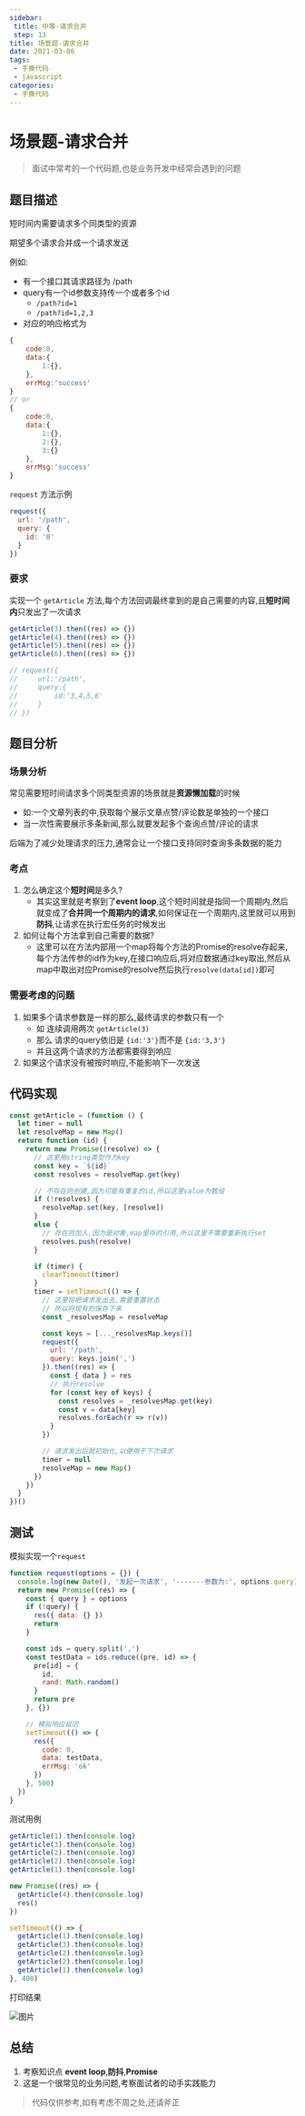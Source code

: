 ```yaml
---
sidebar:
 title: 中等-请求合并
 step: 13
title: 场景题-请求合并
date: 2021-03-06
tags:
 - 手撕代码
 - javascript
categories:
 - 手撕代码
---
```

# 场景题-请求合并
> 面试中常考的一个代码题,也是业务开发中经常会遇到的问题

## 题目描述
短时间内需要请求多个同类型的资源

期望多个请求合并成一个请求发送

例如:
* 有一个接口其请求路径为 /path
* query有一个id参数支持传一个或者多个id
  * `/path?id=1`
  * `/path?id=1,2,3`
* 对应的响应格式为
```js
{
    code:0,
    data:{
        1:{},
    },
    errMsg:'success'
}
// or
{
    code:0,
    data:{
        1:{},
        2:{},
        3:{}
    },
    errMsg:'success'
}
```

`request` 方法示例
```js
request({
  url: '/path',
  query: {
    id: '0'
  }
})
```
### 要求
实现一个 `getArticle` 方法,每个方法回调最终拿到的是自己需要的内容,且**短时间内**只发出了一次请求
```js
getArticle(3).then((res) => {})
getArticle(4).then((res) => {})
getArticle(5).then((res) => {})
getArticle(6).then((res) => {})

// request({
//     url:'/path',
//     query:{
//         id:'3,4,5,6'
//     }
// })
```

## 题目分析
### 场景分析
常见需要短时间请求多个同类型资源的场景就是**资源懒加载**的时候
* 如:一个文章列表的中,获取每个展示文章点赞/评论数是单独的一个接口
* 当一次性需要展示多条新闻,那么就要发起多个查询点赞/评论的请求

后端为了减少处理请求的压力,通常会让一个接口支持同时查询多条数据的能力

### 考点
1. 怎么确定这个**短时间**是多久?
   * 其实这里就是考察到了**event loop**,这个短时间就是指同一个周期内,然后就变成了**合并同一个周期内的请求**,如何保证在一个周期内,这里就可以用到**防抖**,让请求在执行宏任务的时候发出
2. 如何让每个方法拿到自己需要的数据?
   * 这里可以在方法内部用一个map将每个方法的Promise的resolve存起来,每个方法传参的id作为key,在接口响应后,将对应数据通过key取出,然后从map中取出对应Promise的resolve然后执行`resolve(data[id])`即可

### 需要考虑的问题
1. 如果多个请求参数是一样的那么,最终请求的参数只有一个
   * 如 连续调用两次 `getArticle(3)`
   * 那么 请求的query依旧是 `{id:'3'}`而不是 `{id:'3,3'}`
   * 并且这两个请求的方法都需要得到响应
2. 如果这个请求没有被按时响应,不能影响下一次发送

## 代码实现
```js
const getArticle = (function () {
  let timer = null
  let resolveMap = new Map()
  return function (id) {
    return new Promise((resolve) => {
      // 这里用string类型作为key
      const key = `${id}`
      const resolves = resolveMap.get(key)

      // 不存在则创建,因为可能有重复的id,所以这里value为数组
      if (!resolves) {
        resolveMap.set(key, [resolve])
      }
      else {
        // 存在则加入,因为是对象,map里存的引用,所以这里不需要重新执行set
        resolves.push(resolve)
      }

      if (timer) {
        clearTimeout(timer)
      }
      timer = setTimeout(() => {
        // 这里将把请求发出去,需要重置状态
        // 所以将现有的保存下来
        const _resolvesMap = resolveMap

        const keys = [..._resolvesMap.keys()]
        request({
          url: '/path',
          query: keys.join(',')
        }).then((res) => {
          const { data } = res
          // 执行resolve
          for (const key of keys) {
            const resolves = _resolvesMap.get(key)
            const v = data[key]
            resolves.forEach(r => r(v))
          }
        })

        // 请求发出后就初始化,以便用于下次请求
        timer = null
        resolveMap = new Map()
      })
    })
  }
})()
```

## 测试
模拟实现一个`request`
```js
function request(options = {}) {
  console.log(new Date(), '发起一次请求', '-------参数为:', options.query)
  return new Promise((res) => {
    const { query } = options
    if (!query) {
      res({ data: {} })
      return
    }

    const ids = query.split(',')
    const testData = ids.reduce((pre, id) => {
      pre[id] = {
        id,
        rand: Math.random()
      }
      return pre
    }, {})

    // 模拟响应延迟
    setTimeout(() => {
      res({
        code: 0,
        data: testData,
        errMsg: 'ok'
      })
    }, 500)
  })
}
```

测试用例
```js
getArticle(1).then(console.log)
getArticle(3).then(console.log)
getArticle(2).then(console.log)
getArticle(2).then(console.log)
getArticle(1).then(console.log)

new Promise((res) => {
  getArticle(4).then(console.log)
  res()
})

setTimeout(() => {
  getArticle(1).then(console.log)
  getArticle(3).then(console.log)
  getArticle(2).then(console.log)
  getArticle(2).then(console.log)
  getArticle(1).then(console.log)
}, 400)
```

打印结果

![图片](https://img.cdn.sugarat.top/mdImg/MTYxNTAxNjc1ODk0Mw==615016758943)

## 总结
1. 考察知识点 **event loop**,**防抖**,**Promise**
2. 这是一个很常见的业务问题,考察面试者的动手实践能力

>代码仅供参考,如有考虑不周之处,还请斧正

